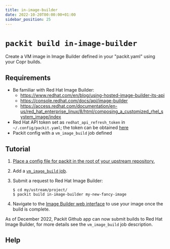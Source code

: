 ```yaml
---
title: in-image-builder
date: 2022-10-20T00:00:00+01:00
sidebar_position: 25
---
```


# `packit build in-image-builder`

Create a VM image in Image Builder defined in your "packit.yaml" using your Copr builds.


## Requirements

* Be familiar with Red Hat Image Builder:
  * https://www.redhat.com/en/blog/using-hosted-image-builder-its-api
  * https://console.redhat.com/docs/api/image-builder
  * https://access.redhat.com/documentation/en-us/red_hat_enterprise_linux/8/html/composing_a_customized_rhel_system_image/index
* Red Hat API token set as `redhat_api_refresh_token` in `~/.config/packit.yaml`; the token can be obtained [here](https://access.redhat.com/management/api)
* Packit config with a `vm_image_build` job defined


## Tutorial

1. [Place a config file for packit in the root of your upstream repository.](/docs/configuration/)

2. Add a [`vm_image_build` job](/docs/configuration/upstream/vm_image_build).

2. Submit a request to Red Hat Image Builder:
    ```
    $ cd my/ustream/project/
    $ packit build in-image-builder my-new-fancy-image
    ```

3. Navigate to the [Image Builder web interface](https://console.redhat.com/insights/image-builder) to use your image once the build is complete.


As of December 2022, Packit Github app can now submit builds to Red Hat Image
Builder, for more details see the `vm_image_build` job description.

## Help


